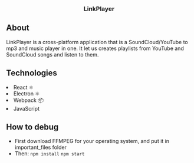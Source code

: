 ### <p align="center">LinkPlayer</p>
## About
LinkPlayer is a cross-platform application that is a SoundCloud/YouTube to mp3 and music player in one. It let us creates playlists from YouTube and SoundCloud songs and listen to them. 
## Technologies
<li>React ⚛️</li>
<li>Electron ⚛</li>
<li>Webpack 📦</li>
<li>JavaScript</li>

## How to debug
- First download FFMPEG for your operating system, and put it in important_files folder</li>
- Then:
``` npm install ```
``` npm start ```

